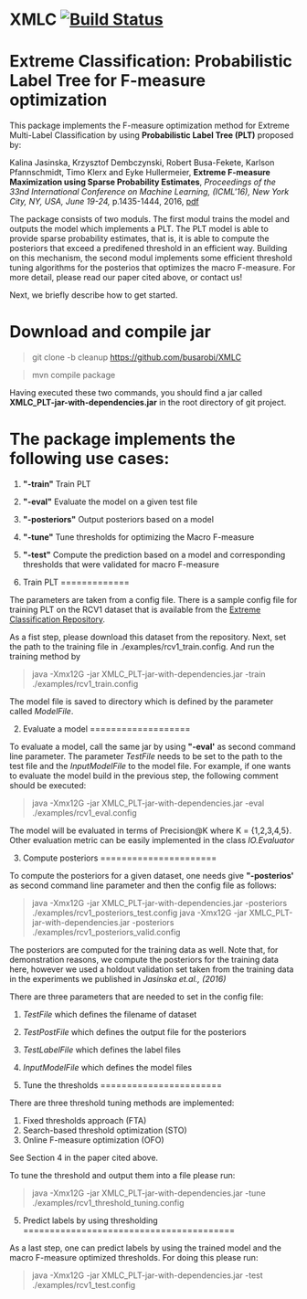 # XMLC [![Build Status](https://travis-ci.org/busarobi/XMLC.svg?branch=master)](https://travis-ci.org/busarobi/XMLC)
# Extreme Classification: Probabilistic Label Tree for F-measure optimization

This package implements the F-measure optimization method for Extreme Multi-Label Classification by using __Probabilistic Label Tree (PLT)__ proposed by:

Kalina Jasinska, Krzysztof Dembczynski, Robert Busa-Fekete, Karlson Pfannschmidt, Timo Klerx and Eyke Hullermeier, __Extreme F-measure Maximization using Sparse Probability Estimates__, *Proceedings of the 33nd International Conference on Machine Learning, (ICML'16), New York City, NY, USA, June 19-24,* p.1435-1444, 2016, [pdf](http://jmlr.org/proceedings/papers/v48/jasinska16.html)

The package consists of two moduls. The first modul trains the model and outputs the model which implements a PLT. The PLT model is able to provide sparse probability estimates, that is, it is able to compute the posteriors that exceed a predifened threshold in an efficient way. Building on this mechanism, the second modul implements some efficient threshold tuning algorithms for the posterios that optimizes the macro F-measure. For more detail, please read our paper cited above, or contact us! 

Next, we briefly describe how to get started.
 
 
Download and compile jar
========================


> git clone -b cleanup https://github.com/busarobi/XMLC

> mvn compile package 

Having executed these two commands, you should find a jar called **XMLC_PLT-jar-with-dependencies.jar** in the root directory of git project.
 
 
The package implements the following use cases:
=========================================
 
 1. **"-train"** Train PLT
 2. **"-eval"** Evaluate the model on a given test file
 3. **"-posteriors"** Output posteriors based on a model
 4. **"-tune"** Tune thresholds for optimizing the Macro F-measure
 5. **"-test"** Compute the prediction based on a model and corresponding thresholds that were validated for macro F-measure



1. Train PLT
============= 

The parameters are taken from a config file. There is a sample config file for training PLT on the RCV1 dataset that is available from the [Extreme Classification Repository](http://research.microsoft.com/en-us/um/people/manik/downloads/XC/XMLRepository.html).

As a fist step, please download this dataset from the repository. Next, set the path to the training file in ./examples/rcv1_train.config. And run the training method by 

> java -Xmx12G -jar XMLC_PLT-jar-with-dependencies.jar -train ./examples/rcv1_train.config 

The model file is saved to directory which is defined by the parameter called *ModelFile*.

2. Evaluate a model
===================

To evaluate a model, call the same jar by using **"-eval'** as second command line parameter. The parameter *TestFile* needs to be set to the path to the test file and the *InputModelFile* to the model file. For example, if one wants to evaluate the model build in the previous step, the following comment should be executed: 

> java -Xmx12G -jar XMLC_PLT-jar-with-dependencies.jar -eval ./examples/rcv1_eval.config

The model will be evaluated in terms of Precision@K where K = {1,2,3,4,5}. Other evaluation metric can be easily implemented in the class *IO.Evaluator*


3. Compute posteriors
======================

To compute the posteriors for a given dataset, one needs give **"-posterios'** as second command line parameter and then the config file as follows:

> java -Xmx12G -jar XMLC_PLT-jar-with-dependencies.jar -posteriors ./examples/rcv1_posteriors_test.config 
> java -Xmx12G -jar XMLC_PLT-jar-with-dependencies.jar -posteriors ./examples/rcv1_posteriors_valid.config 

The posteriors are computed for the training data as well. Note that, for demonstration reasons, we compute the posteriors for the training data here, however we used a holdout validation set taken from the training data in the experiments we published in *Jasinska et.al., (2016)*  
  
There are three parameters that are needed to set in the config file:
1. *TestFile* which defines the filename of dataset
2. *TestPostFile* which defines the output file for the posteriors 
3. *TestLabelFile*  which defines the label files 
4. *InputModelFile* which defines the model files

 
4. Tune the thresholds
=======================

There are three threshold tuning methods are implemented:

1. Fixed thresholds approach (FTA)
2. Search-based threshold optimization (STO)
3. Online F-measure optimization (OFO)

See Section 4 in the paper cited above.

To tune the threshold and output them into a file please run:

> java -Xmx12G -jar XMLC_PLT-jar-with-dependencies.jar -tune ./examples/rcv1_threshold_tuning.config 



5. Predict labels by using thresholding
========================================

As a last step, one can predict labels by using the trained model and the macro F-measure optimized thresholds. For doing this please run:

>java -Xmx12G -jar XMLC_PLT-jar-with-dependencies.jar -test ./examples/rcv1_test.config




